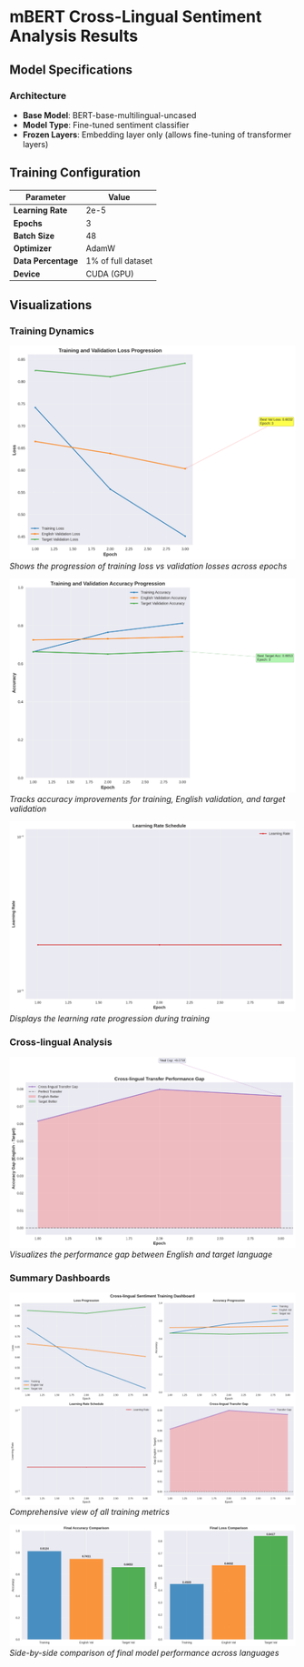# mBERT Cross-Lingual Sentiment Analysis Results

## Model Specifications

### Architecture
- **Base Model**: BERT-base-multilingual-uncased
- **Model Type**: Fine-tuned sentiment classifier
- **Frozen Layers**: Embedding layer only (allows fine-tuning of transformer layers)

## Training Configuration

| Parameter | Value |
|-----------|-------|
| **Learning Rate** | 2e-5 |
| **Epochs** | 3 |
| **Batch Size** | 48 |
| **Optimizer** | AdamW |
| **Data Percentage** | 1% of full dataset |
| **Device** | CUDA (GPU) |

## Visualizations

### Training Dynamics
![Training and Validation Losses](losses.png)
*Shows the progression of training loss vs validation losses across epochs*

![Model Accuracies](accuracies.png)
*Tracks accuracy improvements for training, English validation, and target validation*

![Learning Rate Schedule](learning_rate.png)
*Displays the learning rate progression during training*

### Cross-lingual Analysis
![Transfer Gap Analysis](transfer_gap.png)
*Visualizes the performance gap between English and target language*

### Summary Dashboards
![Training Dashboard](dashboard.png)
*Comprehensive view of all training metrics*

![Final Performance Comparison](final_comparison.png)
*Side-by-side comparison of final model performance across languages*